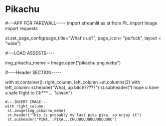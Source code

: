 # Pikachu
#---APP FOR FAREWALL-----
import streamlit as st
from PIL import Image
import requests

st.set_page_config(page_title="What's up?", page_icon= "ps:fuck", layout = "wide")

#---LOAD ASSESTS----

img_pikachu_meme = Image.open("pikachu.png.webp")

#----Header SECTION-----

with st.container():
    right_column, left_column =st.columns(2)
    with left_column:
     st.header("What, up bitch?????")
     st.subheader("I hope u have a safe flight to Ch***.... Taiwan")

    #---INSERT IMAGE---
    with right_column:
     st.image(img_pikachu_meme)
     st.header("This is probably my last pika pika, so enjoy it")
     st.subheader("PIKA...PIKA...CHUUUUUUUUUUUUUUUUU")
